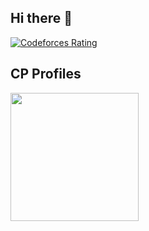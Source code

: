## Hi there 👋
<p align="left">

  <a href="https://codeforces.com/profile/The_crawler">
    <img src="https://codeforces-readme-stats.vercel.app/api/badge?username=The_crawler" alt="Codeforces Rating" />
  </a>
</p>

## CP Profiles
<p float="left">
<img height="205em" src="https://codeforces-readme-stats.vercel.app/api/card?username=The_crawler" /> 
</p>
